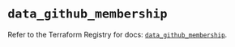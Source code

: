 # `data_github_membership`

Refer to the Terraform Registry for docs: [`data_github_membership`](https://registry.terraform.io/providers/integrations/github/6.0.0/docs/data-sources/membership).
